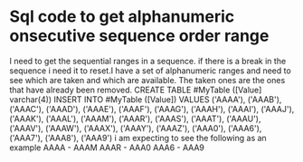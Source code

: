 
# Sql code to get alphanumeric onsecutive sequence order range

I need to get the sequential ranges in a sequence. if there is a break in the sequence i need it to reset.I have a set of alphanumeric ranges and need to see which are taken and which are available. The taken ones are the ones that have already been removed.
CREATE TABLE #MyTable
([Value] varchar(4))
INSERT INTO #MyTable
([Value])
VALUES
('AAAA'),
('AAAB'),
('AAAC'),
('AAAD'),
('AAAE'),
('AAAF'),
('AAAG'),
('AAAH'),
('AAAI'),
('AAAJ'),
('AAAK'),
('AAAL'),
('AAAM'),
('AAAR'),
('AAAS'),
('AAAT'),
('AAAU'),
('AAAV'),
('AAAW'),
('AAAX'),
('AAAY'),
('AAAZ'),
('AAA0'),
('AAA6'),
('AAA7'),
('AAA8'),
('AAA9')
i am expecting to see the following as an example
AAAA - AAAM
AAAR - AAA0
AAA6 - AAA9


        